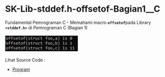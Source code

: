 # SK-Lib-stddef.h-offsetof-Bagian1__C
Fundamental Pemrograman C - Memahami macro <code><b>offsetof</b></code>pada Library <code><b>&lt;stddef.h></b></code> di Pemrograman C (Bagian 1)<br><br>
<img src="https://github.com/RizkyKhapidsyah/SK-Lib-stddef.h-offsetof-Bagian1__C/blob/master/SK-Lib-stddef.h-offsetof-Bagian1__C/result/001.PNG"><br><br>
Lihat Source Code : <br>
- <a href="https://github.com/RizkyKhapidsyah/SK-Lib-stddef.h-offsetof-Bagian1__C/blob/master/SK-Lib-stddef.h-offsetof-Bagian1__C/Source.c">Program</a>
